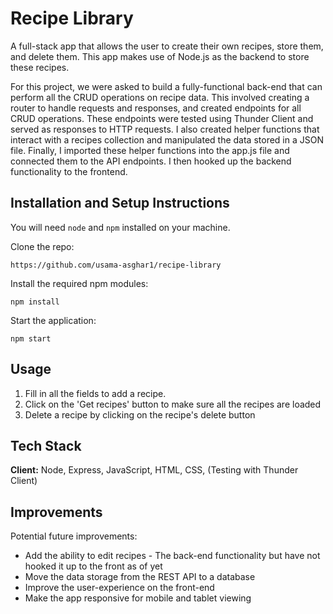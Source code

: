 # Recipe Library

A full-stack app that allows the user to create their own recipes, store them, and delete them. This app makes use of Node.js as the backend to store these recipes.

For this project, we were asked to build a fully-functional back-end that can perform all the CRUD operations on recipe data. This involved creating a router to handle requests and responses, and created endpoints for all CRUD operations. These endpoints were tested using Thunder Client and served as responses to HTTP requests. I also created helper functions that interact with a recipes collection and manipulated the data stored in a JSON file. Finally, I imported these helper functions into the app.js file and connected them to the API endpoints. I then hooked up the backend functionality to the frontend.

## Installation and Setup Instructions

You will need `node` and `npm` installed on your machine.

Clone the repo:

`https://github.com/usama-asghar1/recipe-library`

Install the required npm modules:

`npm install`

Start the application:

`npm start`

## Usage

1. Fill in all the fields to add a recipe.
2. Click on the 'Get recipes' button to make sure all the recipes are loaded
3. Delete a recipe by clicking on the recipe's delete button

## Tech Stack

**Client:** Node, Express, JavaScript, HTML, CSS, (Testing with Thunder Client)

## Improvements

Potential future improvements:

- Add the ability to edit recipes - The back-end functionality but have not hooked it up to the front as of yet
- Move the data storage from the REST API to a database
- Improve the user-experience on the front-end
- Make the app responsive for mobile and tablet viewing

